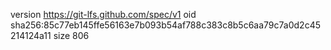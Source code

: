 version https://git-lfs.github.com/spec/v1
oid sha256:85c77eb145ffe56163e7b093b54af788c383c8b5c6aa79c7a0d2c45214124a11
size 806
